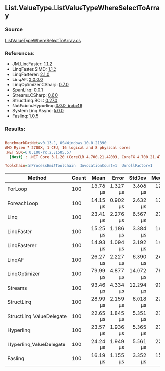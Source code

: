 ﻿## List.ValueType.ListValueTypeWhereSelectToArray

### Source
[ListValueTypeWhereSelectToArray.cs](../LinqBenchmarks/List/ValueType/ListValueTypeWhereSelectToArray.cs)

### References:
- JM.LinqFaster: [1.1.2](https://www.nuget.org/packages/JM.LinqFaster/1.1.2)
- LinqFaster.SIMD: [1.1.2](https://www.nuget.org/packages/LinqFaster.SIMD/1.0.3)
- LinqFasterer: [2.1.0](https://www.nuget.org/packages/LinqFasterer/2.1.0)
- LinqAF: [3.0.0.0](https://www.nuget.org/packages/LinqAF/3.0.0.0)
- LinqOptimizer.CSharp: [0.7.0](https://www.nuget.org/packages/LinqOptimizer.CSharp/0.7.0)
- SpanLinq: [0.0.1](https://www.nuget.org/packages/SpanLinq/0.0.1)
- Streams.CSharp: [0.6.0](https://www.nuget.org/packages/Streams.CSharp/0.6.0)
- StructLinq.BCL: [0.27.0](https://www.nuget.org/packages/StructLinq/0.27.0)
- NetFabric.Hyperlinq: [3.0.0-beta48](https://www.nuget.org/packages/NetFabric.Hyperlinq/3.0.0-beta48)
- System.Linq.Async: [5.0.0](https://www.nuget.org/packages/System.Linq.Async/5.0.0)
- Faslinq: [1.0.5](https://www.nuget.org/packages/Faslinq/1.0.5)

### Results:
``` ini

BenchmarkDotNet=v0.13.1, OS=Windows 10.0.21390
AMD Ryzen 7 2700X, 1 CPU, 16 logical and 8 physical cores
.NET SDK=6.0.100-rc.2.21505.57
  [Host] : .NET Core 3.1.20 (CoreCLR 4.700.21.47003, CoreFX 4.700.21.47101), X64 RyuJIT DEBUG  [AttachedDebugger]

Toolchain=InProcessEmitToolchain  InvocationCount=1  UnrollFactor=1  

```
|                   Method | Count |     Mean |    Error |    StdDev |   Median |        Ratio | RatioSD | Allocated |
|------------------------- |------ |---------:|---------:|----------:|---------:|-------------:|--------:|----------:|
|                  ForLoop |   100 | 13.78 μs | 1.327 μs |  3.808 μs | 12.40 μs |     baseline |         |     11 KB |
|              ForeachLoop |   100 | 14.15 μs | 0.902 μs |  2.632 μs | 13.95 μs | 1.10x slower |   0.35x |     11 KB |
|                     Linq |   100 | 23.41 μs | 2.276 μs |  6.567 μs | 21.35 μs | 1.79x slower |   0.61x |      8 KB |
|               LinqFaster |   100 | 15.25 μs | 1.186 μs |  3.384 μs | 14.75 μs | 1.19x slower |   0.42x |     11 KB |
|             LinqFasterer |   100 | 14.93 μs | 1.094 μs |  3.192 μs | 14.10 μs | 1.16x slower |   0.39x |     13 KB |
|                   LinqAF |   100 | 26.27 μs | 2.227 μs |  6.390 μs | 24.00 μs | 1.98x slower |   0.48x |     11 KB |
|            LinqOptimizer |   100 | 79.99 μs | 4.877 μs | 14.072 μs | 76.70 μs | 6.23x slower |   1.93x |    132 KB |
|                  Streams |   100 | 93.46 μs | 4.334 μs | 12.294 μs | 90.25 μs | 7.22x slower |   2.04x |     12 KB |
|               StructLinq |   100 | 28.99 μs | 2.159 μs |  6.018 μs | 27.75 μs | 2.22x slower |   0.62x |     11 KB |
| StructLinq_ValueDelegate |   100 | 22.65 μs | 1.845 μs |  5.351 μs | 21.40 μs | 1.73x slower |   0.53x |     11 KB |
|                Hyperlinq |   100 | 23.57 μs | 1.936 μs |  5.365 μs | 21.85 μs | 1.79x slower |   0.46x |      7 KB |
|  Hyperlinq_ValueDelegate |   100 | 24.24 μs | 1.949 μs |  5.561 μs | 22.55 μs | 1.84x slower |   0.50x |      7 KB |
|                  Faslinq |   100 | 16.19 μs | 1.155 μs |  3.352 μs | 15.15 μs | 1.26x slower |   0.41x |     11 KB |
